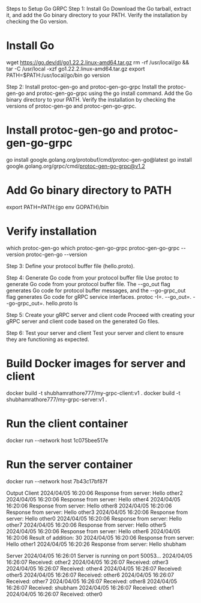 Steps to Setup Go GRPC
Step 1: Install Go
Download the Go tarball, extract it, and add the Go binary directory to your PATH. Verify the installation by checking the Go version.
# Install Go
wget https://go.dev/dl/go1.22.2.linux-amd64.tar.gz
rm -rf /usr/local/go && tar -C /usr/local -xzf go1.22.2.linux-amd64.tar.gz
export PATH=$PATH:/usr/local/go/bin
go version

Step 2: Install protoc-gen-go and protoc-gen-go-grpc
Install the protoc-gen-go and protoc-gen-go-grpc using the go install command. Add the Go binary directory to your PATH. Verify the installation by checking the versions of protoc-gen-go and protoc-gen-go-grpc.

# Install protoc-gen-go and protoc-gen-go-grpc
go install google.golang.org/protobuf/cmd/protoc-gen-go@latest
go install google.golang.org/grpc/cmd/protoc-gen-go-grpc@v1.2

# Add Go binary directory to PATH
export PATH=$PATH:$(go env GOPATH)/bin

# Verify installation
which protoc-gen-go
which protoc-gen-go-grpc
protoc-gen-go-grpc --version
protoc-gen-go --version

Step 3: Define your protocol buffer file (hello.proto).

Step 4: Generate Go code from your protocol buffer file
Use protoc to generate Go code from your protocol buffer file. The --go_out flag generates Go code for protocol buffer messages, and the --go-grpc_out flag generates Go code for gRPC service interfaces.
protoc -I=. --go_out=. --go-grpc_out=. hello.proto
ls

Step 5: Create your gRPC server and client code
Proceed with creating your gRPC server and client code based on the generated Go files.

Step 6: Test your server and client
Test your server and client to ensure they are functioning as expected.
# Build Docker images for server and client
docker build -t shubhamrathore777/my-grpc-client:v1 .
docker build -t shubhamrathore777/my-grpc-server:v1 .

# Run the client container
docker run --network host 1c075bee517e

# Run the server container
docker run --network host 7b43c17bf87f

Output
Client
2024/04/05 16:20:06 Response from server: Hello other2
2024/04/05 16:20:06 Response from server: Hello other4
2024/04/05 16:20:06 Response from server: Hello other8
2024/04/05 16:20:06 Response from server: Hello other3
2024/04/05 16:20:06 Response from server: Hello other0
2024/04/05 16:20:06 Response from server: Hello other7
2024/04/05 16:20:06 Response from server: Hello other5
2024/04/05 16:20:06 Response from server: Hello other6
2024/04/05 16:20:06 Result of addition: 30
2024/04/05 16:20:06 Response from server: Hello other1
2024/04/05 16:20:26 Response from server: Hello shubham

Server
2024/04/05 16:26:01 Server is running on port 50053...
2024/04/05 16:26:07 Received: other2
2024/04/05 16:26:07 Received: other3
2024/04/05 16:26:07 Received: other4
2024/04/05 16:26:07 Received: other5
2024/04/05 16:26:07 Received: other6
2024/04/05 16:26:07 Received: other7
2024/04/05 16:26:07 Received: other8
2024/04/05 16:26:07 Received: shubham
2024/04/05 16:26:07 Received: other1
2024/04/05 16:26:07 Received: other0
